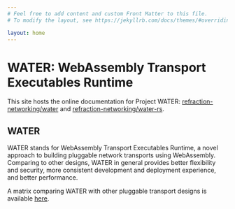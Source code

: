 ```yaml
---
# Feel free to add content and custom Front Matter to this file.
# To modify the layout, see https://jekyllrb.com/docs/themes/#overriding-theme-defaults

layout: home
---
```


# WATER: WebAssembly Transport Executables Runtime

This site hosts the online documentation for Project WATER: [refraction-networking/water](https://github.com/refraction-networking/water) and [refraction-networking/water-rs](https://github.com/refraction-networking/water-rs). 

## WATER

WATER stands for WebAssembly Transport Executables Runtime, a novel approach to building pluggable network transports using WebAssembly. Comparing to other designs, WATER in general provides better flexibility and security, more consistent development and deployment experience, and better performance. 

A matrix comparing WATER with other pluggable transport designs is available [here](comparisons.html#water-vs-other-pluggable-transport-designs).
